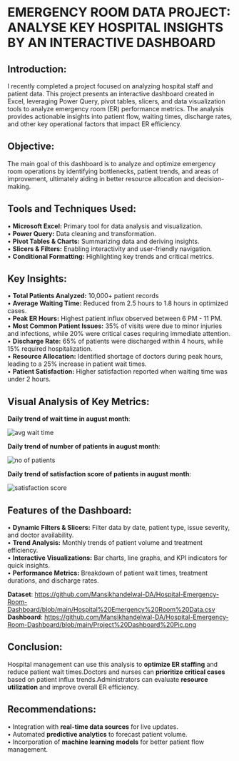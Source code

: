 # EMERGENCY ROOM DATA PROJECT: ANALYSE KEY HOSPITAL INSIGHTS BY AN INTERACTIVE DASHBOARD
## Introduction:
I recently completed a project focused on analyzing hospital staff and patient data. This project presents an interactive dashboard created in Excel, leveraging Power Query, pivot tables, slicers, and data visualization tools to analyze emergency room (ER) performance metrics. The analysis provides actionable insights into patient flow, waiting times, discharge rates, and other key operational factors that impact ER efficiency.
## Objective:
The main goal of this dashboard is to analyze and optimize emergency room operations by identifying bottlenecks, patient trends, and areas of improvement, ultimately aiding in better resource allocation and decision-making.
## Tools and Techniques Used:
•	**Microsoft Excel:** Primary tool for data analysis and visualization.<br>
•	**Power Query:** Data cleaning and transformation.<br>
•	**Pivot Tables & Charts:** Summarizing data and deriving insights.<br>
•	**Slicers & Filters:** Enabling interactivity and user-friendly navigation.<br>
•	**Conditional Formatting:** Highlighting key trends and critical metrics.<br>
## Key Insights: 
•	**Total Patients Analyzed:** 10,000+ patient records<br>
•	**Average Waiting Time:** Reduced from 2.5 hours to 1.8 hours in optimized cases.<br>
•	**Peak ER Hours:** Highest patient influx observed between 6 PM - 11 PM.<br>
•	**Most Common Patient Issues:** 35% of visits were due to minor injuries and infections, while 20% were critical cases requiring immediate attention.<br>
•	**Discharge Rate:** 65% of patients were discharged within 4 hours, while 15% required hospitalization.<br>
•	**Resource Allocation:** Identified shortage of doctors during peak hours, leading to a 25% increase in patient wait times.<br>
•	**Patient Satisfaction:** Higher satisfaction reported when waiting time was under 2 hours.<br>
## Visual Analysis of Key Metrics:
**Daily trend of wait time in august month**:

![avg wait time](https://github.com/user-attachments/assets/084afcb9-8541-4169-8206-3107affa5b40)

**Daily trend of number of patients in august month**:

![no of patients](https://github.com/user-attachments/assets/f7c60b2b-4d7c-4753-b8fe-2154d1447ecd)

**Daily trend of satisfaction score of patients in august month**:

![satisfaction score](https://github.com/user-attachments/assets/f47d2183-db79-41d7-a60b-957e80581520)






## Features of the Dashboard:
•	**Dynamic Filters & Slicers:** Filter data by date, patient type, issue severity, and doctor availability.<br>
•	**Trend Analysis:** Monthly trends of patient volume and treatment efficiency.<br>
•	**Interactive Visualizations:** Bar charts, line graphs, and KPI indicators for quick insights.<br>
•	**Performance Metrics:** Breakdown of patient wait times, treatment durations, and discharge rates.<br>

   **Dataset**: https://github.com/Mansikhandelwal-DA/Hospital-Emergency-Room-Dashboard/blob/main/Hospital%20Emergency%20Room%20Data.csv<br> 
   **Dashboard**: https://github.com/Mansikhandelwal-DA/Hospital-Emergency-Room-Dashboard/blob/main/Project%20Dashboard%20Pic.png<br>
## Conclusion:
Hospital management can use this analysis to **optimize ER staffing** and reduce patient wait times.Doctors and nurses can **prioritize critical cases** based on patient influx trends.Administrators can evaluate **resource utilization** and improve overall ER efficiency.
## Recommendations:
•	Integration with **real-time data sources** for live updates.<br>
•	Automated **predictive analytics** to forecast patient volume.<br>
•	Incorporation of **machine learning models** for better patient flow management.<br>










